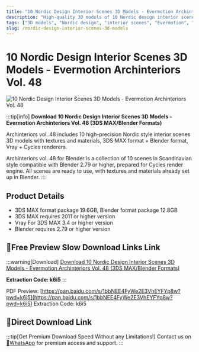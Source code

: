 ```yaml
---
title: "10 Nordic Design Interior Scenes 3D Models - Evermotion Archinteriors Vol. 48"
description: "High-quality 3D models of 10 Nordic design interior scenes with textures and materials for 3ds Max and Blender"
tags: ["3D models", "Nordic design", "interior scenes", "Evermotion", "Archinteriors", "3ds Max", "Blender"]
slug: /nordic-design-interior-scenes-3d-models
---
```

<!--Above is frontmatter Part-generate depend on content meet Google Seo, you need to balance automation efficiency with Google’s core ranking factors—especially E-E-A-T (Experience, Expertise, Authoritativeness, Trustworthiness), -->

<!--First Part-This is Title -->
# 10 Nordic Design Interior Scenes 3D Models - Evermotion Archinteriors Vol. 48

<!--Second Part-This is First Banner -->
![10 Nordic Design Interior Scenes 3D Models - Evermotion Archinteriors Vol. 48](https://www.gfxcamp.com/wp-content/uploads/2025/08/Evermotion-–-Archinteriors-Vol.-48.jpg)

:::tip[info]
**Download 10 Nordic Design Interior Scenes 3D Models - Evermotion Archinteriors Vol. 48 (3DS MAX/Blender Formats)**

Archinteriors vol. 48 includes 10 high-precision Nordic style interior scenes 3D models with textures and materials, 3DS MAX format + Blender format, Vray + Cycles renderers.

Archinteriors vol. 48 for Blender is a collection of 10 scenes in Scandinavian style compatible with Blender 2.79 or higher, prepared for Cycles render engine. All scenes are ready to use, with textures and materials already set up in Blender.
:::

## Product Details

- 3DS MAX format package 19.6GB, Blender format package 12.8GB
- 3DS MAX requires 2011 or higher version
- Vray For 3DS MAX 3.4 or higher version
- Blender requires 2.79 or higher version

## 🐌Free Preview Slow Download Links Link

:::warning[Download]
[Download 10 Nordic Design Interior Scenes 3D Models - Evermotion Archinteriors Vol. 48 (3DS MAX/Blender Formats)](https://pan.baidu.com/s/1bbNEE4FyWe2E3VhEYFYp8w?pwd=k6i5)

**Extraction Code: k6i5**
:::

PDF Preview: [https://pan.baidu.com/s/1bbNEE4FyWe2E3VhEYFYp8w?pwd=k6i5](https://pan.baidu.com/s/1bbNEE4FyWe2E3VhEYFYp8w?pwd=k6i5) Extraction Code: k6i5

## 🚀Direct Download Link
:::tip[Get Premium Download Speed Without any Limitations!]
Contact us on [💬WhatsApp](https://wa.me/+8613237610083) for premium  access and support.
:::